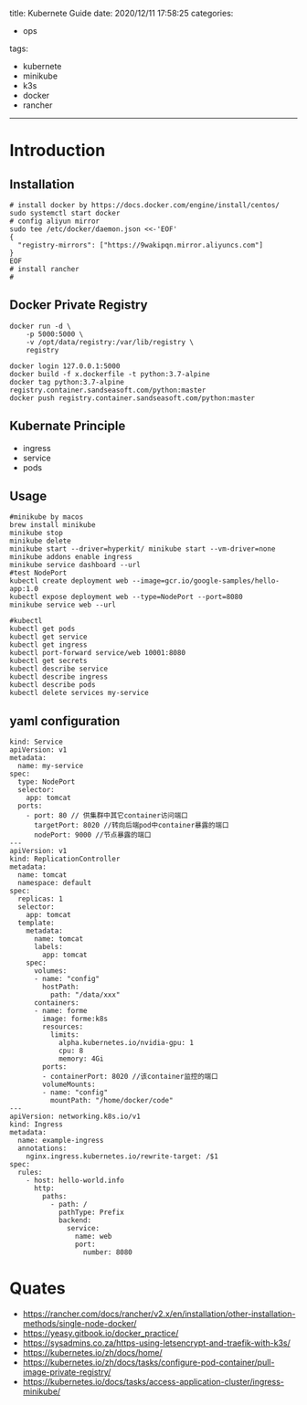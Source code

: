 title: Kubernete Guide
date: 2020/12/11 17:58:25
categories:

 - ops

tags:

 - kubernete 
 - minikube
 - k3s 
 - docker
 - rancher

---

# Introduction

## Installation

```
# install docker by https://docs.docker.com/engine/install/centos/
sudo systemctl start docker
# config aliyun mirror 
sudo tee /etc/docker/daemon.json <<-'EOF'
{
  "registry-mirrors": ["https://9wakipqn.mirror.aliyuncs.com"]
}
EOF
# install rancher
# 
```

## Docker Private Registry

```shell
docker run -d \
    -p 5000:5000 \
    -v /opt/data/registry:/var/lib/registry \
    registry

docker login 127.0.0.1:5000
docker build -f x.dockerfile -t python:3.7-alpine
docker tag python:3.7-alpine registry.container.sandseasoft.com/python:master
docker push registry.container.sandseasoft.com/python:master
```

## Kubernate Principle 

* ingress
* service
* pods

## Usage

```
#minikube by macos
brew install minikube
minikube stop
minikube delete
minikube start --driver=hyperkit/ minikube start --vm-driver=none 
minikube addons enable ingress
minikube service dashboard --url
#test NodePort
kubectl create deployment web --image=gcr.io/google-samples/hello-app:1.0
kubectl expose deployment web --type=NodePort --port=8080
minikube service web --url

#kubectl 
kubectl get pods
kubectl get service
kubectl get ingress
kubectl port-forward service/web 10001:8080
kubectl get secrets
kubectl describe service
kubectl describe ingress
kubectl describe pods
kubectl delete services my-service

```

## yaml configuration

```
kind: Service
apiVersion: v1
metadata:
  name: my-service
spec:
  type: NodePort 
  selector:
    app: tomcat
  ports:
    - port: 80 // 供集群中其它container访问端口
      targetPort: 8020 //转向后端pod中container暴露的端口
      nodePort: 9000 //节点暴露的端口
---
apiVersion: v1
kind: ReplicationController
metadata:
  name: tomcat
  namespace: default
spec:
  replicas: 1
  selector:
    app: tomcat
  template:
    metadata:
      name: tomcat
      labels:
        app: tomcat
    spec:
      volumes:
      - name: "config"
        hostPath:
          path: "/data/xxx"
      containers:
      - name: forme
        image: forme:k8s
        resources:
          limits:
            alpha.kubernetes.io/nvidia-gpu: 1
            cpu: 8
            memory: 4Gi
        ports:
        - containerPort: 8020 //该container监控的端口
        volumeMounts:
        - name: "config"
          mountPath: "/home/docker/code"
---
apiVersion: networking.k8s.io/v1
kind: Ingress
metadata:
  name: example-ingress
  annotations:
    nginx.ingress.kubernetes.io/rewrite-target: /$1
spec:
  rules:
    - host: hello-world.info
      http:
        paths:
          - path: /
            pathType: Prefix
            backend:
              service:
                name: web
                port:
                  number: 8080

```



# Quates

* https://rancher.com/docs/rancher/v2.x/en/installation/other-installation-methods/single-node-docker/
* https://yeasy.gitbook.io/docker_practice/
* https://sysadmins.co.za/https-using-letsencrypt-and-traefik-with-k3s/
* https://kubernetes.io/zh/docs/home/
* https://kubernetes.io/zh/docs/tasks/configure-pod-container/pull-image-private-registry/
* https://kubernetes.io/docs/tasks/access-application-cluster/ingress-minikube/